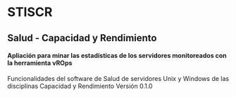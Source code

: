 # STISCR
## Salud - Capacidad y Rendimiento 

#### Apliación para minar las estadísticas de los servidores monitoreados con la herramienta vROps

Funcionalidades del software de Salud de servidores Unix y Windows de las disciplinas Capacidad y Rendimiento
Versión 0.1.0


